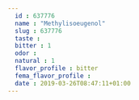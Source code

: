 ```yaml
---
  id : 637776
  name : "Methylisoeugenol"
  slug : 637776
  taste : 
  bitter : 1
  odor : 
  natural : 1
  flavor_profile : bitter
  fema_flavor_profile : 
  date : 2019-03-26T08:47:11+01:00
---
```



